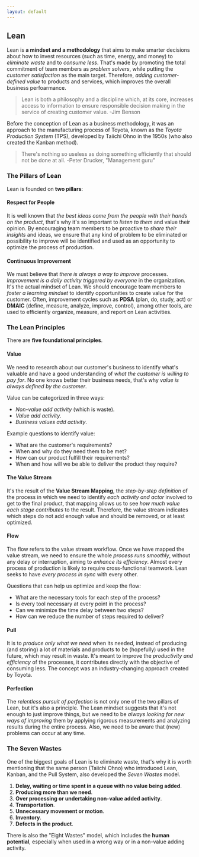 ```yaml
---
layout: default
---
```

## Lean

Lean is **a mindset and a methodology** that aims to make smarter decisions about how to invest resources (such as time, energy, and money) to *eliminate waste* and to *consume less*. That's made by promoting the total commitment of team members as *problem solvers*, while putting the *customer satisfaction* as the main target. Therefore, *adding customer-defined value* to products and services, which improves the overall business perfoarmance.

>Lean is both a philosophy and a discipline which, at its core, increases access to information to ensure responsible decision making in the service of creating customer value. -Jim Benson

Before the conception of Lean as a business methodology, it was an approach to the manufacturing process of Toyota, known as the *Toyota Production System* (TPS), developed by Taiichi Ohno in the 1950s (who also created the Kanban method).

>There's nothing so useless as doing something efficiently that should not be done at all. -Peter Drucker, "Management guru"

### The Pillars of Lean

Lean is founded on **two pillars**:

#### Respect for People

It is well known that *the best ideas come from the people with their hands on the product*, that's why it's so important to *listen to them* and value their opinion. By encouraging team members to be proactive to *share their insights* and ideas, we ensure that any kind of problem to be eliminated or possibility to improve will be identified and used as an opportunity to optimize the process of production.

#### Continuous Improvement

We must believe that *there is always a way to improve* processes. *Improvement is a daily activity triggered by everyone* in the organization. It's the actual mindset of Lean. We should encourage team members to *foster a learning mindset* to identify opportunities to create value for the customer. Often, improvement cycles such as **PDSA** (plan, do, study, act) or **DMAIC** (define, measure, analyze, improve, control), among other tools, are used to efficiently organize, measure, and report on Lean activities.

### The Lean Principles

There are **five foundational principles**.

#### Value

We need to research about our customer's business to identify what's valuable and have a good understanding of *what the customer is willing to pay for*. No one knows better their business needs, that's why *value is always defined by the customer*.

Value can be categorized in three ways:

- *Non-value add activity* (which is waste).
- *Value add activity*.
- *Business values add activity*.

Example questions to identify value:

- What are the customer's requirements?
- When and why do they need them to be met?
- How can our product fulfill their requirements?
- When and how will we be able to deliver the product they require?

#### The Value Stream

It's the result of the **Value Stream Mapping**, the *step-by-step definition* of the process in which we need to identify *each activity and actor* involved to get to the final product, that mapping allows us to see *how much value each stage contributes* to the result. Therefore, the value stream indicates which steps do not add enough value and should be removed, or at least optimized.

#### Flow

The flow refers to the value stream workflow. Once we have mapped the value stream, we need to ensure the whole *process runs smoothly*, without any delay or interruption, aiming to *enhance its efficiency*. Almost every process of production is likely to require cross-functional teamwork. Lean seeks to have *every process in sync* with every other.

Questions that can help us optimize and keep the flow:

- What are the necessary tools for each step of the process?
- Is every tool necessary at every point in the process?
- Can we minimize the time delay between two steps?
- How can we reduce the number of steps required to deliver?

#### Pull

It is to *produce only what we need* when its needed, instead of producing (and storing) a lot of materials and products to be (hopefully) used in the future, which may result in waste. It's meant to improve the *productivity and efficiency* of the processes, it contributes directly with the objective of consuming less. The concept was an industry-changing approach created by Toyota.

#### Perfection

The *relentless pursuit of perfection* is not only one of the two pillars of Lean, but it's also a principle. The Lean mindset suggests that it's not enough to just improve things, but we need to be *always looking for new ways of improving* them by applying rigorous measurements and analyzing results during the entire process. Also, we need to be aware that (new) problems can occur at any time.

### The Seven Wastes

One of the biggest goals of Lean is to eliminate waste, that's why it is worth mentioning that the same person (Taiichi Ohno) who introduced Lean, Kanban, and the Pull System, also developed the *Seven Wastes* model.

1. **Delay, waiting or time spent in a queue with no value being added**.
1. **Producing more than we need**.
1. **Over processing or undertaking non-value added activity**.
1. **Transportation**.
1. **Unnecessary movement or motion**.
1. **Inventory**.
1. **Defects in the product**.

There is also the "Eight Wastes" model, which includes the **human potential**, especially when used in a wrong way or in a non-value adding activity.

<!-- https://en.wikipedia.org/wiki/Taiichi_Ohno -->
<!-- https://www.indeed.com/career-advice/career-development/lean-methodology -->
<!-- https://blog.kainexus.com/the-fundamentals-of-the-lean-methodology -->
<!-- https://www.planview.com/resources/articles/lean-methodology/ -->
<!-- https://leanmethods.com/resources/articles/what-is-lean/ -->
<!-- https://startinfinity.com/project-management-methodologies/lean -->
